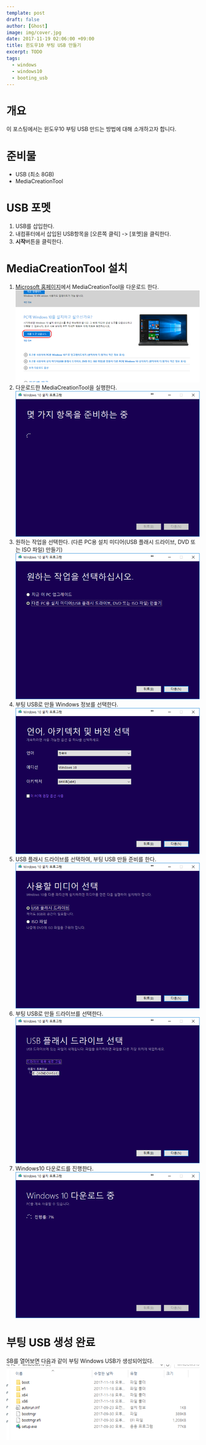 ```yaml
---
template: post
draft: false
author: [Ghost]
image: img/cover.jpg
date: 2017-11-19 02:06:00 +09:00
title: 윈도우10 부팅 USB 만들기
excerpt: TODO
tags:
  - windows
  - windows10
  - booting_usb
---
```


# 개요
이 포스팅에서는 윈도우10 부팅 USB 만드는 방법에 대해 소개하고자 합니다.

# 준비물
- USB (최소 8GB)
- MediaCreationTool

# USB 포멧
1. USB를 삽입한다.
2. 내컴퓨터에서 삽입된 USB항목을 [오른쪽 클릭] -> [포멧]을 클릭한다.
3. **시작**버튼을 클릭한다.

# MediaCreationTool 설치
1. [Microsoft 홈페이지](https://www.microsoft.com/ko-kr/software-download/windows10)에서 MediaCreationTool을 다운로드 한다.
![media-creation-tool-download](img/media-creation-tool-download.png)
2. 다운로드한 MediaCreationTool을 실행한다.
![create-media-init](img/create-media-init.png)
3. 원하는 작업을 선택한다.
(다른 PC용 설치 미디어(USB 플래시 드라이브, DVD 또는 ISO 파일) 만들기)
![create-media-choose-work](img/create-media-choose-work.png)
4. 부팅 USB로 만들 Windows 정보를 선택한다.
![create-media-choose-version](img/create-media-choose-version.png)
5. USB 플래시 드라이브를 선택하여, 부팅 USB 만들 준비를 한다.
![create-media-choose-media-type](img/create-media-choose-media-type.png)
6. 부팅 USB로 만들 드라이브를 선택한다.
![create-media-choose-drive](img/create-media-choose-drive.png)
7. Windows10 다운로드를 진행한다.
![create-media-install](img/create-media-install.png)

# 부팅 USB 생성 완료
 SB를 열어보면 다음과 같이 부팅 Windows USB가 생성되어있다.
![booting-usb](img/booting-usb.png)

